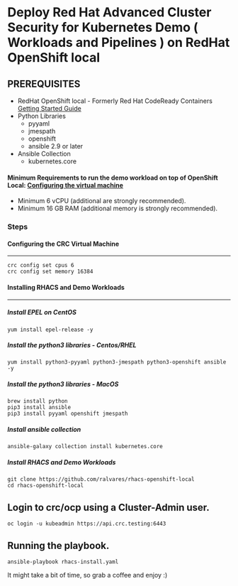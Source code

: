# Deploy Red Hat Advanced Cluster Security for Kubernetes Demo ( Workloads and Pipelines ) on RedHat OpenShift local

## PREREQUISITES

- RedHat OpenShift local - Formerly Red Hat CodeReady Containers [Getting Started Guide](https://access.redhat.com/documentation/en-us/red_hat_openshift_local/2.5/html-single/getting_started_guide/index#doc-wrapper)
- Python Libraries
  - pyyaml
  - jmespath
  - openshift
  - ansible 2.9 or later
- Ansible Collection
  - kubernetes.core

#### Minimum Requirements to run the demo workload on top of OpenShift Local: [Configuring the virtual machine](https://access.redhat.com/documentation/en-us/red_hat_openshift_local/2.5/html-single/getting_started_guide/index#changing-the-selected-preset_gsg)

- Minimum 6 vCPU (additional are strongly recommended).
- Minimum 16 GB RAM (additional memory is strongly recommended).

### Steps

#### Configuring the CRC Virtual Machine
---
```
crc config set cpus 6
crc config set memory 16384
```

#### Installing RHACS and Demo Workloads
---

##### Install EPEL on CentOS
```
yum install epel-release -y
```

##### Install the python3 libraries - Centos/RHEL
```
yum install python3-pyyaml python3-jmespath python3-openshift ansible -y
```

##### Install the python3 libraries - MacOS
```
brew install python
pip3 install ansible
pip3 install pyyaml openshift jmespath
```

##### Install ansible collection
```
ansible-galaxy collection install kubernetes.core
```

##### Install RHACS and Demo Workloads
```
git clone https://github.com/ralvares/rhacs-openshift-local
cd rhacs-openshift-local
```

Login to crc/ocp using a Cluster-Admin user.
---
```
oc login -u kubeadmin https://api.crc.testing:6443 
```

Running the playbook.
---
```
ansible-playbook rhacs-install.yaml
```

It might take a bit of time, so grab a coffee and enjoy :)